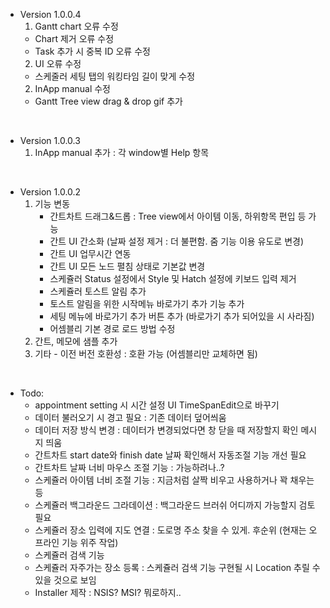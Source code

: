 - Version 1.0.0.4
  1. Gantt chart 오류 수정
	- Chart 제거 오류 수정
	- Task 추가 시 중복 ID 오류 수정
  2. UI 오류 수정
	- 스케줄러 세팅 탭의 워킹타임 길이 맞게 수정
  2. InApp manual 수정
	- Gantt Tree view drag & drop gif 추가

<br>

- Version 1.0.0.3
  1. InApp manual 추가 : 각 window별 Help 항목

<br>

- Version 1.0.0.2
  1. 기능 변동
	  - 간트차트 드래그&드롭 : Tree view에서 아이템 이동, 하위항목 편입 등 가능
	  - 간트 UI 간소화 (날짜 설정 제거 : 더 불편함. 줌 기능 이용 유도로 변경)
	  - 간트 UI 업무시간 연동
	  - 간트 UI 모든 노드 펼침 상태로 기본값 변경
	  - 스케쥴러 Status 설정에서 Style 및 Hatch 설정에 키보드 입력 제거
	  - 스케쥴러 토스트 알림 추가
	  - 토스트 알림을 위한 시작메뉴 바로가기 추가 기능 추가
	  - 세팅 메뉴에 바로가기 추가 버튼 추가 (바로가기 추가 되어있을 시 사라짐)
	  - 어셈블리 기본 경로 로드 방법 수정
  2. 간트, 메모에 샘플 추가
  3. 기타 - 이전 버전 호환성 : 호환 가능 (어셈블리만 교체하면 됨)

<br>

- Todo:
	- appointment setting 시 시간 설정 UI TimeSpanEdit으로 바꾸기
	- 데이터 불러오기 시 경고 필요 : 기존 데이터 덮어씌움
	- 데이터 저장 방식 변경 : 데이터가 변경되었다면 창 닫을 때 저장할지 확인 메시지 띄움
	- 간트차트 start date와 finish date 날짜 확인해서 자동조절 기능 개선 필요
	- 간트차트 날짜 너비 마우스 조절 기능 : 가능하려나..?
	- 스케쥴러 아이템 너비 조절 기능 : 지금처럼 살짝 비우고 사용하거나 꽉 채우는 등
	- 스케쥴러 백그라운드 그라데이션 : 백그라운드 브러쉬 어디까지 가능할지 검토 필요
	- 스케쥴러 장소 입력에 지도 연결 : 도로명 주소 찾을 수 있게. 후순위 (현재는 오프라인 기능 위주 작업)
	- 스케쥴러 검색 기능
	- 스케쥴러 자주가는 장소 등록 : 스케쥴러 검색 기능 구현될 시 Location 추릴 수 있을 것으로 보임
	- Installer 제작 : NSIS? MSI? 뭐로하지..